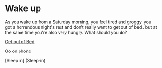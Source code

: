 # Wake up

As you wake up from a Saturday morning, you feel tired and groggy; you got a horrendous night's rest and don't really want to get out of bed.. but at the same time you're also very hungry. What should you do?

[Get out of Bed](Get-out-of-bed)

[Go on phone](Go-on-phone)

[Sleep in] (Sleep-in)